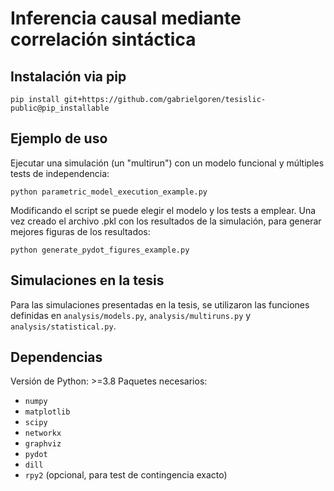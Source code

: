 # Inferencia causal mediante correlación sintáctica

## Instalación via pip

    pip install git+https://github.com/gabrielgoren/tesislic-public@pip_installable

## Ejemplo de uso

Ejecutar una simulación (un "multirun") con un modelo funcional y múltiples tests de independencia:

```python parametric_model_execution_example.py```

Modificando el script se puede elegir el modelo y los tests a emplear.
Una vez creado el archivo .pkl con los resultados de la simulación, para generar mejores figuras de los resultados:

```python generate_pydot_figures_example.py```

## Simulaciones en la tesis

Para las simulaciones presentadas en la tesis, se utilizaron las funciones definidas en `analysis/models.py`, `analysis/multiruns.py` y `analysis/statistical.py`.

## Dependencias

Versión de Python: >=3.8
Paquetes necesarios:
* `numpy`
* `matplotlib`
* `scipy`
* `networkx`
* `graphviz`
* `pydot`
* `dill`
* `rpy2` (opcional, para test de contingencia exacto)